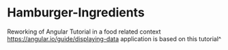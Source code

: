 # Hamburger-Ingredients
Reworking of Angular Tutorial in a food related context
https://angular.io/guide/displaying-data
application is based on this tutorial^